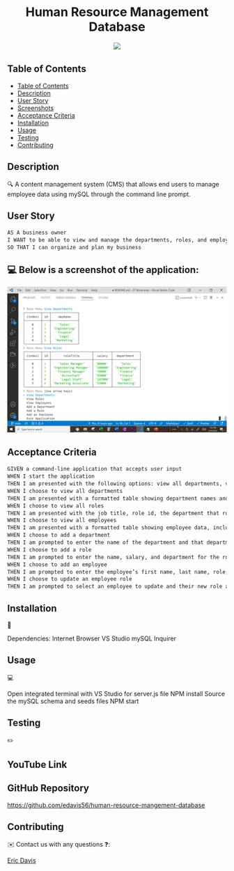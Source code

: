<h1 align="center"> Human Resource Management Database </h1>

<p align="center">
    <img src="https://img.shields.io/badge/javascript-yellow" />
</p>

## Table of Contents

- [Table of Contents](#table-of-contents)
- [Description](#description)
- [User Story](#user-story)
- [Screenshots](#screenshots)
- [Acceptance Criteria](#acceptance-criteria)
- [Installation](#installation)
- [Usage](#usage)
- [Testing](#testing)
- [Contributing](#contributing)

## Description

🔍 A content management system (CMS) that allows end users to manage employee data using mySQL through the command line prompt.

## User Story

```md
AS A business owner
I WANT to be able to view and manage the departments, roles, and employees in my company
SO THAT I can organize and plan my business
```

## 💻 Below is a screenshot of the application:

![Human Resource CMS](./images/2022-03-23_19-24-05.jpg)

## Acceptance Criteria

```md
GIVEN a command-line application that accepts user input
WHEN I start the application
THEN I am presented with the following options: view all departments, view all roles, view all employees, add a department, add a role, add an employee, and update an employee role
WHEN I choose to view all departments
THEN I am presented with a formatted table showing department names and department ids
WHEN I choose to view all roles
THEN I am presented with the job title, role id, the department that role belongs to, and the salary for that role
WHEN I choose to view all employees
THEN I am presented with a formatted table showing employee data, including employee ids, first names, last names, job titles, departments, salaries, and managers that the employees report to
WHEN I choose to add a department
THEN I am prompted to enter the name of the department and that department is added to the database
WHEN I choose to add a role
THEN I am prompted to enter the name, salary, and department for the role and that role is added to the database
WHEN I choose to add an employee
THEN I am prompted to enter the employee’s first name, last name, role, and manager, and that employee is added to the database
WHEN I choose to update an employee role
THEN I am prompted to select an employee to update and their new role and this information is updated in the database
```

## Installation

💾

Dependencies:
Internet Browser
VS Studio
mySQL
Inquirer

## Usage

💻

Open integrated terminal with VS Studio for server.js file
NPM install
Source the mySQL schema and seeds files
NPM start

## Testing

✏️

## YouTube Link

## GitHub Repository

https://github.com/edavis56/human-resource-mangement-database

## Contributing

✉️ Contact us with any questions ❓:

[Eric Davis](https://github.com/edavis56)

